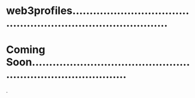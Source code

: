 # web3profiles.................................................................................
# Coming Soon.................................................................................
.
